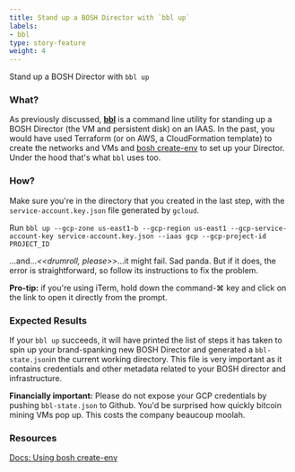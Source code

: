 ```yaml
---
title: Stand up a BOSH Director with `bbl up`
labels:
- bbl
type: story-feature
weight: 4
---
```


Stand up a BOSH Director with `bbl up`
### What?
As previously discussed, **[bbl](https://github.com/cloudfoundry/bosh-bootloader)** is a command line utility for standing up a BOSH Director (the VM and persistent disk) on an IAAS. In the past, you would have used Terraform (or on AWS, a CloudFormation template) to create the networks and VMs and [bosh create-env](https://bosh.io/docs/init-google.html) to set up your Director. Under the hood that's what `bbl` uses too.

### How?
Make sure you're in the directory that you created in the last step, with the `service-account.key.json` file generated by `gcloud`.

Run `bbl up --gcp-zone us-east1-b --gcp-region us-east1 --gcp-service-account-key service-account.key.json --iaas gcp --gcp-project-id PROJECT_ID`

...and...*<<drumroll, please>>*...it might fail. Sad panda. But if it does, the error is straightforward, so follow its instructions to fix the problem.

**Pro-tip:** if you're using iTerm, hold down the command-⌘ key and click on the link to open it directly from the prompt.

### Expected Results
If your `bbl up` succeeds, it will have printed the list of steps it has taken to spin up your brand-spanking new BOSH Director and generated a `bbl-state.json`in the current working directory. This file is very important as it contains credentials and other metadata related to your BOSH director and infrastructure.

**Financially important:** Please do not expose your GCP credentials by pushing `bbl-state.json` to Github. You'd be surprised how quickly bitcoin mining VMs pop up. This costs the company beaucoup moolah.

### Resources
[Docs: Using bosh create-env](https://bosh.io/docs/cli-v2.html#create-env)